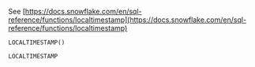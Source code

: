See [https://docs.snowflake.com/en/sql-reference/functions/localtimestamp](https://docs.snowflake.com/en/sql-reference/functions/localtimestamp)
```
LOCALTIMESTAMP()

LOCALTIMESTAMP
```

